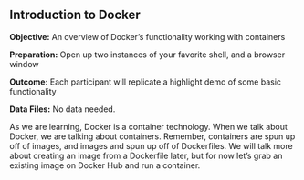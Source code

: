 ## Introduction to Docker 

**Objective:** An overview of Docker’s functionality working with containers<br>

**Preparation:** Open up two instances of your favorite shell, and a browser window<br>

**Outcome:** Each participant will replicate a highlight demo of some basic functionality<br>

**Data Files:** No data needed.<br>

As we are learning, Docker is a container technology. When we talk about Docker, we are talking about containers. Remember, containers are spun up off of images, and images and spun up off of Dockerfiles. We will talk more about creating an image from a Dockerfile later, but for now let’s grab an existing image on Docker Hub and run a container.